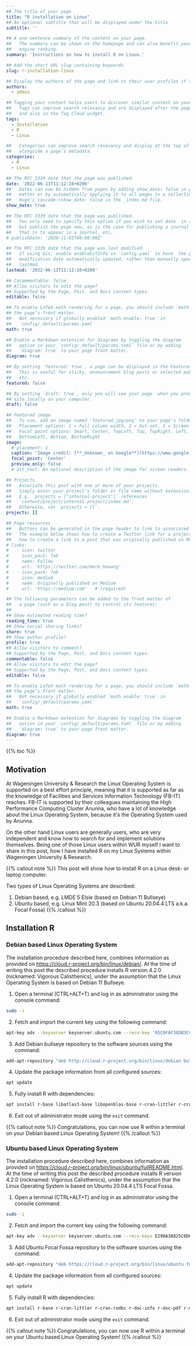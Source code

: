 ```yaml
---
## The title of your page
title: "R installation on Linux"
## An optional subtitle that will be displayed under the title 
subtitle: ''

## A one-sentence summary of the content on your page. 
##   The summary can be shown on the homepage and can also benefit your search
##   engine ranking.
summary: 'Instructions on how to install R on Linux.'

## Add the short URL slug containing keywords
slug: r-installation-linux

## Display the authors of the page and link to their user profiles if they exist.
authors:
  - admin

## Tagging your content helps users to discover similar content on your site. 
##   Tags can improve search relevancy and are displayed after the page content
##   and also in the Tag Cloud widget.
tags:
  - Installation
  - R
  - Linux

##   Categories can improve search relevancy and display at the top of a page
##   alongside a page’s metadata.
categories:
  - R
  - Linux

## The RFC 3339 date that the page was published. 
date: '2022-06-13T11:12:16+0200'
##   Dates can now be hidden from pages by adding show_date: false in page front
##   matter or by automatically applying it to all pages in a collection using
##   Hugo's cascade:>show_date: false in the _index.md file.
show_date: true

## The RFC 3339 date that the page was published. 
##   You only need to specify this option if you wish to set date  in the future
##   but publish the page now, as is the case for publishing a journal article
##   that is to appear in a journal, etc.
# publishDate: '2020-11-03T00:00:00Z'

## The RFC 3339 date that the page was last modified. 
##   If using Git, enable enableGitInfo in `config.yaml` to have  the page
##   modification date automatically updated, rather than manually specifying
##   lastmod.
lastmod: '2022-06-13T11:12:16+0200'

## Cacommentable: false
## Allow visitors to edit the page?
## Supported by the Page, Post, and Docs content types.
editable: false

## To enable LaTeX math rendering for a page, you should include `math: true` in
## the page’s front matter.
##   Not necessary if globally enabled `math.enable: true` in
##   `config/_default/params.yaml`
math: true

## Enable a Markdown extension for diagrams by toggling the diagram
##   option in your `config/_default/params.toml` file or by adding
##   `diagram: true` to your page front matter.
diagram: true

## By setting `featured: true`, a page can be displayed in the Featured widget. 
##   This is useful for sticky, announcement blog posts or selected publications,
##   etc.
featured: false

## By setting `draft: true`, only you will see your page  when you preview your
## site locally on your computer.
draft: false

## Featured image
##   To use, add an image named `featured.jpg/png` to your page's folder.
##   Placement options: 1 = Full column width, 2 = Out-set, 3 = Screen-width
##   Focal point options: Smart, Center, TopLeft, Top, TopRight, Left, Right,
##   BottomLeft, Bottom, BottomRight
image:
  # placement: 1
  caption: 'Image credit: [**_Unknown_ on Google**](https://www.google.com/)'
  focal_point: 'Center'
  preview_only: false
  # alt_text: An optional description of the image for screen readers.

## Projects
##   Associate this post with one or more of your projects.
##   Simply enter your project's folder or file name without extension.
##   E.g. `projects = ["internal-project"]` references
##   `content/project/internal-project/index.md`.
##   Otherwise, set `projects = []`.
projects: []

## Page resources
##   Buttons can be generated in the page header to link to associated resources.
##   The example below shows how to create a Twitter link for a project and 
##   how to create a link to a post that was originally published on Medium:
# links:
#   - icon: twitter
#     icon_pack: fab
#     name: Follow
#     url: 'https://twitter.com/Herb_hewang'
#   - icon_pack: fab
#     icon: medium
#     name: Originally published on Medium
#     url: 'https://medium.com'   # (required)

## The following parameters can be added to the front matter of 
##   a page (such as a blog post) to control its features:
##
## Show estimated reading time?
reading_time: true
## Show social sharing links?
share: true
## Show author profile?
profile: true
## Allow visitors to comment?
## Supported by the Page, Post, and Docs content types.
commentable: false
## Allow visitors to edit the page?
## Supported by the Page, Post, and Docs content types.
editable: false

## To enable LaTeX math rendering for a page, you should include `math: true` in
## the page’s front matter.
##   Not necessary if globally enabled `math.enable: true` in
##   `config/_default/params.yaml`
math: true

## Enable a Markdown extension for diagrams by toggling the diagram 
##   option in your `config/_default/params.toml` file or by adding
##   `diagram: true` to your page front matter.
diagram: true
---
```


{{% toc %}}

## Motivation
At Wageningen University & Research the Linux Operating System is supported on a best effort principle, meaning that it is supported as far as the knowledge of Facilities and Services Information Technology (FB-IT) reaches. FB-IT is supported by their colleagues maintaining the High Performance Computing Cluster Anunna, who have a lot of knowledge about the Linux Operating System, because it's the Operating System used by Anunna. <!-- and there is a support mail address: <a href="mailto:linux.beheer@wur.nl">linux.beheer AT wur.nl</a>, where support questions can be sent.-->

On the other hand Linux users are generally users, who are very independent and know how to search for and implement solutions themselves. Being one of those Linux users within WUR myself I want to share in this post, how I have installed R on my Linux Systems within Wageningen University & Research.

{{% callout note %}}
This post will show how to install R on a Linux desk- or laptop computer.

Two types of Linux Operating Systems are described:

1. Debian based, e.g. LMDE 5 Elsie (based on Debian 11 Bullseye)
2. Ubuntu based, e.g. Linux Mint 20.3 (based on Ubuntu 20.04.4 LTS a.k.a. Focal Fossa)
{{% /callout %}}

## Installation R

### Debian based Linux Operating System

The installation procedure described here, combines information as provided on https://cloud.r-project.org/bin/linux/debian/. At the time of writing this post the described procedure installs R version 4.2.0 (nicknamed: Vigorous Calisthenics), under the assumption that the Linux Operating System is based on Debian 11 Bullseye.

1. Open a terminal (CTRL+ALT+T) and log in as administrator using the console command:
```sh
sudo -i
```

2. Fetch and import the current key using the following command:
```sh
apt-key adv --keyserver keyserver.ubuntu.com --recv-key '95C0FAF38DB3CCAD0C080A7BDC78B2DDEABC47B7'
```

3. Add Debian bullseye repository to the software sources using the command:
```sh
add-apt-repository "deb http://cloud.r-project.org/bin/linux/debian bullseye-cran40/"
```

4. Update the package information from all configured sources:
```sh
apt update
```

5. Fully install R with dependencies:
```sh
apt install r-base libatlas3-base libopenblas-base r-cran-littler r-cran-coda r-doc-info r-doc-pdf python3-rpy2 r-mathlib
```

6. Exit out of administrator mode using the `exit` command.

{{% callout note %}}
Congratulations, you can now use R within a terminal on your Debian based Linux Operating System!
{{% /callout %}}

### Ubuntu based Linux Operating System

The installation procedure described here, combines information as provided on https://cloud.r-project.org/bin/linux/ubuntu/fullREADME.html. At the time of writing this post the described procedure installs R version 4.2.0 (nicknamed: Vigorous Calisthenics), under the assumption that the Linux Operating System is based on Ubuntu 20.04.4 LTS Focal Fossa.

1. Open a terminal (CTRL+ALT+T) and log in as administrator using the console command:
```sh
sudo -i
```

2. Fetch and import the current key using the following command:
```sh
apt-key adv --keyserver keyserver.ubuntu.com --recv-keys E298A3A825C0D65DFD57CBB651716619E084DAB9
```

3. Add Ubuntu Focal Fossa repository to the software sources using the command:
```sh
add-apt-repository "deb https://cloud.r-project.org/bin/linux/ubuntu focal-cran40/"
```

4. Update the package information from all configured sources:
```sh
apt update
```

5. Fully install R with dependencies:
```sh
apt install r-base r-cran-littler r-cran-rodbc r-doc-info r-doc-pdf r-mathlib elpa-ess ess jags littler python3-rpy2
```

6. Exit out of administrator mode using the `exit` command.

{{% callout note %}}
Congratulations, you can now use R within a terminal on your Ubuntu based Linux Operating System!
{{% /callout %}}
